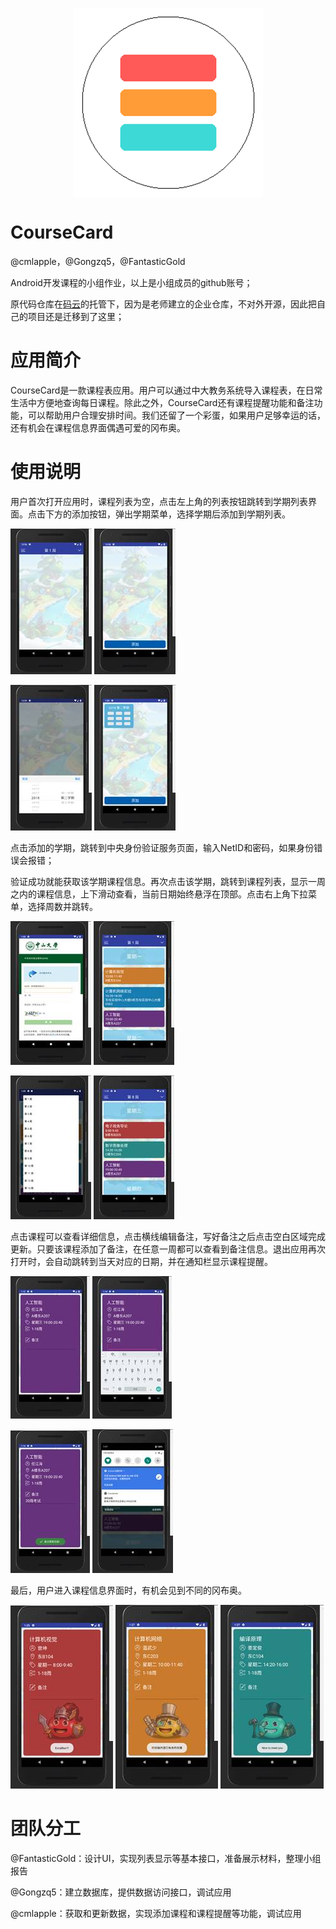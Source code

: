 


<p align="center"><img src="assets/clip_image002.png" style="display: block; margin: auto;"/></p>

# **CourseCard**

@cmlapple，@Gongzq5，@FantasticGold

Android开发课程的小组作业，以上是小组成员的github账号；

原代码仓库在[码云](gitee.com)的托管下，因为是老师建立的企业仓库，不对外开源，因此把自己的项目还是迁移到了这里；

# 应用简介

CourseCard是一款课程表应用。用户可以通过中大教务系统导入课程表，在日常生活中方便地查询每日课程。除此之外，CourseCard还有课程提醒功能和备注功能，可以帮助用户合理安排时间。我们还留了一个彩蛋，如果用户足够幸运的话，还有机会在课程信息界面偶遇可爱的冈布奥。

# 使用说明

用户首次打开应用时，课程列表为空，点击左上角的列表按钮跳转到学期列表界面。点击下方的添加按钮，弹出学期菜单，选择学期后添加到学期列表。

![img](assets/clip_image004.jpg) ![img](assets/clip_image006.jpg) 

![img](assets/clip_image008.jpg) ![img](assets/clip_image010.jpg)

点击添加的学期，跳转到中央身份验证服务页面，输入NetID和密码，如果身份错误会报错；

验证成功就能获取该学期课程信息。再次点击该学期，跳转到课程列表，显示一周之内的课程信息，上下滑动查看，当前日期始终悬浮在顶部。点击右上角下拉菜单，选择周数并跳转。

![img](assets/clip_image012.jpg) ![img](assets/clip_image014.jpg) 

![img](assets/clip_image016.jpg) ![img](assets/clip_image018.jpg)

点击课程可以查看详细信息，点击横线编辑备注，写好备注之后点击空白区域完成更新。只要该课程添加了备注，在任意一周都可以查看到备注信息。退出应用再次打开时，会自动跳转到当天对应的日期，并在通知栏显示课程提醒。

![img](assets/clip_image020.jpg) ![img](assets/clip_image022.jpg)

![img](assets/clip_image024.jpg) ![img](assets/clip_image026.jpg)

最后，用户进入课程信息界面时，有机会见到不同的冈布奥。

![img](assets/clip_image028.jpg)  ![img](assets/clip_image030.jpg) 
![img](assets/clip_image032.jpg)

# 团队分工

@FantasticGold：设计UI，实现列表显示等基本接口，准备展示材料，整理小组报告

@Gongzq5：建立数据库，提供数据访问接口，调试应用

@cmlapple：获取和更新数据，实现添加课程和课程提醒等功能，调试应用
